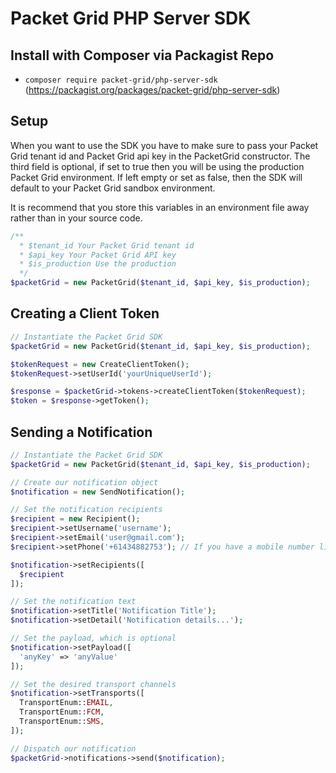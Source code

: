 # Packet Grid PHP Server SDK

## Install with Composer via Packagist Repo
- `composer require packet-grid/php-server-sdk` (https://packagist.org/packages/packet-grid/php-server-sdk)

## Setup
When you want to use the SDK you have to make sure to pass your Packet Grid tenant id and Packet Grid api key in the PacketGrid constructor. The third field is optional, if set to true then you will be using the production Packet Grid environment. If left empty or set as false, then the SDK will default to your Packet Grid sandbox environment.

It is recommend that you store this variables in an environment file away rather than in your source code.
```php
/**
  * $tenant_id Your Packet Grid tenant id
  * $api_key Your Packet Grid API key
  * $is_production Use the production 
  */
$packetGrid = new PacketGrid($tenant_id, $api_key, $is_production);
```

## Creating a Client Token
```php
// Instantiate the Packet Grid SDK
$packetGrid = new PacketGrid($tenant_id, $api_key, $is_production);

$tokenRequest = new CreateClientToken();
$tokenRequest->setUserId('yourUniqueUserId');

$response = $packetGrid->tokens->createClientToken($tokenRequest);
$token = $response->getToken();
```

## Sending a Notification
```php
// Instantiate the Packet Grid SDK
$packetGrid = new PacketGrid($tenant_id, $api_key, $is_production);

// Create our notification object
$notification = new SendNotification();

// Set the notification recipients
$recipient = new Recipient();
$recipient->setUsername('username');
$recipient->setEmail('user@gmail.com');
$recipient->setPhone('+61434882753'); // If you have a mobile number like 0434882753, format it as +61434882753 (removing the 0)

$notification->setRecipients([
  $recipient
]);

// Set the notification text
$notification->setTitle('Notification Title');
$notification->setDetail('Notification details...');

// Set the payload, which is optional
$notification->setPayload([
  'anyKey' => 'anyValue'
]);

// Set the desired transport channels
$notification->setTransports([
  TransportEnum::EMAIL,
  TransportEnum::FCM,
  TransportEnum::SMS,
]);

// Dispatch our notification
$packetGrid->notifications->send($notification);
```

